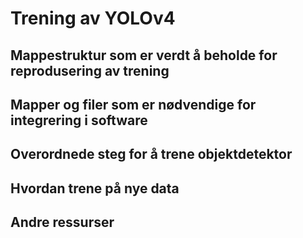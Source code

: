 # Trening av YOLOv4

## Mappestruktur som er verdt å beholde for reprodusering av trening

## Mapper og filer som er nødvendige for integrering i software

## Overordnede steg for å trene objektdetektor 

## Hvordan trene på nye data

## Andre ressurser






